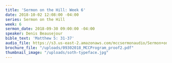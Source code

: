 ```yaml
---
title: 'Sermon on the Hill: Week 6'
date: 2018-10-02 12:08:00 -04:00
series: Sermon on the Hill
week: 6
sermon_date: 2018-09-30 09:00:00 -04:00
speaker: Denis Beausejour
bible_text: 'Matthew 5: 31-37'
audio_file: https://s3.us-east-2.amazonaws.com/mccsermonaudio/Sermon+on+the+Hill_+Week+6.lite.mp3
brochure_file: "/uploads/09302018_MCCProgram_proof2.pdf"
thumbnail_image: "/uploads/soth-typeface.jpg"
---
```


